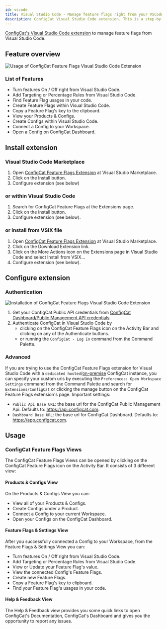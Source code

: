 ```yaml
---
id: vscode
title: Visual Studio Code - Manage feature flags right from your VSCode editor
description: ConfigCat Visual Studio Code extension. This is a step-by-step guide on how to use the ConfigCat Visual Studio Code extension to manage feature flags in your project.
---
```


<a href="https://marketplace.visualstudio.com/items?itemName=ConfigCat.configcat-feature-flags" target="_blank">ConfigCat's Visual Studio Code extension</a> to manage feature flags from Visual Studio Code.  


## Feature overview

![Usage of ConfigCat Feature Flags Visual Studio Code Extension](/assets/vscode/usage.gif)

### List of Features
- Turn features On / Off right from Visual Studio Code.
- Add Targeting or Percentage Rules from Visual Studio Code.
- Find Feature Flag usages in your code.
- Create Feature Flags within Visual Studio Code.
- Copy a Feature Flag's key to the clipboard.
- View your Products & Configs.
- Create Configs within Visual Studio Code.
- Connect a Config to your Workspace.
- Open a Config on ConfigCat Dashboard.

## Install extension
### Visual Studio Code Marketplace
1. Open [ConfigCat Feature Flags Extension](https://marketplace.visualstudio.com/items?itemName=ConfigCat.configcat-feature-flags) at Visual Studio Marketplace.
1. Click on the Install button.
1. Configure extension (see below)

### or within Visual Studio Code
1. Search for ConfigCat Feature Flags at the Extensions page.
1. Click on the Install button.
1. Configure extension (see below).

### or install from VSIX file
1. Open [ConfigCat Feature Flags Extension](https://marketplace.visualstudio.com/items?itemName=ConfigCat.configcat-feature-flags) at Visual Studio Marketplace.
1. Click on the Download Extension link.
1. Click on the More Actions icon on the Extensions page in Visual Studio Code and select Install from VSIX...
1. Configure extension (see below).

## Configure extension
### Authentication

![Installation of ConfigCat Feature Flags Visual Studio Code Extension](/assets/vscode/auth.gif)

1. Get your ConfigCat Public API credentials from [ConfigCat Dashboard/Public Management API credentials](https://app.configcat.com/my-account/public-api-credentials).
1. Authenticate ConfigCat in Visual Studio Code by
    - clicking on the ConfigCat Feature Flags icon on the Activity Bar and clicking on any of the Authenticate buttons.
    - or running the `ConfigCat - Log In` command from the Command Palette.

### Advanced
If you are trying to use the ConfigCat Feature Flags extension for Visual Studio Code with a `dedicated hosted`/[on-premise](https://configcat.com/on-premise/) ConfigCat instance, you can specify your custom urls by executing the `Preferences: Open Workspace Settings` command from the Command Palette and search for `Extensions/ConfigCat` or clicking the manage button on the ConfigCat Feature Flags extension's page. Important settings:
   - `Public Api Base URL`: the base url for the ConfigCat Public Management Api. Defaults to: https://api.configcat.com.
   - `Dashboard Base URL`: the base url for ConfigCat Dashboard. Defaults to: https://app.configcat.com.

## Usage
### ConfigCat Feature Flags Views
The ConfigCat Feature Flags Views can be opened by clicking on the ConfigCat Feature Flags icon on the Activity Bar. It consists of 3 different view:
#### Products & Configs View
On the Products & Configs View you can: 
- View all of your Products & Configs.
- Create Configs under a Product.
- Connect a Config to your current Workspace.
- Open your Configs on the ConfigCat Dashboard.

#### Feature Flags & Settings View
After you successfully connected a Config to your Workspace, from the Feature Flags & Settings View you can:
- Turn features On / Off right from Visual Studio Code.
- Add Targeting or Percentage Rules from Visual Studio Code.
- View or Update your Feature Flag's value.
- View the connected Config's Feature Flags.
- Create new Feature Flags.
- Copy a Feature Flag's key to clipboard.
- Find your Feature Flag's usages in your code.

#### Help & Feedback View
The Help & Feedback view provides you some quick links to open ConfigCat's Documentation, ConfigCat's Dashboard and gives you the opportunity to report any issues.
